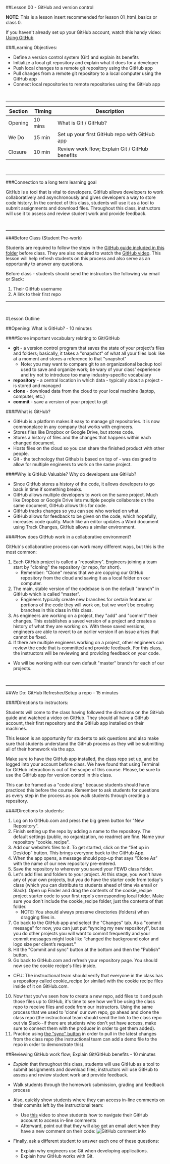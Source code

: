 
##Lesson 00 - GitHub and version control

**NOTE**: This is a lesson insert recommended for lesson 01_html_basics or class 0. 

If you haven't already set up your GitHub account, watch this handy video: [Using GitHub](https://generalassembly.wistia.com/medias/jkrycndgrs)

###Learning Objectives:

- Define a version control system (Git) and explain its benefits
- Initialize a local git repository and explain what it does for a developer
- Push local changes to a remote git repository using the GitHub app
- Pull changes from a remote git repository to a local computer using the GitHub app
- Connect local repositories to remote repositories using the GitHub app


<br>

---

| **Section**   | **Timing** | **Description**                                      |
|---------------|------------|------------------------------------------------------|
| Opening       | 10 mins    | What is Git / GitHub?                                |
| We Do         | 15 min     | Set up your first GitHub repo with GitHub app        |
| Closure       | 10 min     | Review work flow; Explain Git / GitHub benefits      |

<br>

---


###Connection to a long term learning goal

GitHub is a tool that is vital to developers. GitHub allows developers to work collaboratively and  asynchronously and gives developers a way to store code history. In the context of this class, students will use it as a tool to submit assignments and download files.  Throughout this class, instructors will use it to assess and review student work and provide feedback.

<br>

---


###Before Class (Student Pre-work)

Students are required to follow the steps in the [GitHub guide included in this folder](Getting_Started_With_GitHub.pdf) before class. They are also required to watch the [GitHub video](https://generalassembly.wistia.com/medias/jkrycndgrs). This lesson will help refresh students on this process and also serve as an opportunity to answer any questions.

Before class - students should send the instructors the following via email or Slack:

1. Their GitHub username
2. A link to their first repo

---

<br>



#Lesson Outline

##Opening: What is GitHub? - 10 minutes

####Some important vocabulary relating to Git/GitHub

* **git** - a version control program that saves the state of your project's files and folders; basically, it takes a "snapshot" of what all your files look like at a moment and stores a reference to that "snapshot"
  * Note: you may want to compare git to an organizational backup tool used to save and organize work; be wary of your class' experience and try not to introduce too many industry-specific vocabulary
* **repository** - a central location in which data - typically about a project - is stored and managed
* **clone** - download data from the cloud to your local machine (laptop, computer, etc.)
* **commit** - save a version of your project to git 

####What is GitHub?

* GitHub is a platform makes it easy to manage git repositories. It is now commonplace in any company that works with engineers.
* Stores files like Dropbox or Google Drive, but stores code.
* Stores a history of files and the changes that happens within each changed document.
* Hosts files on the cloud so you can share the finished product with other people.
* Git - the technology that Github is based on top of - was designed to allow for multiple engineers to work on the same project.

####Why is GitHub Valuable? Why do developers use GitHub?

* Since GitHub stores a history of the code, it allows developers to go back in time if something breaks.
* GitHub allows multiple developers to work on the same project. Much like Dropbox or Google Drive lets multiple people collaborate on the same document, GitHub allows this for code.
* GitHub tracks changes so you can see who worked on what.
* GitHub allows for feedback to be given on the code, which hopefully, increases code quality. Much like an editor updates a Word document using Track Changes, GitHub allows a similar environment.

####How does GitHub work in a collaborative environment?

GitHub's collaborative process can work many different ways, but this is the most common:

1. Each GitHub project is called a "repository". Engineers joining a team start by "cloning" the repository (or repo, for short).
    - Remember: "Clone" means that we are copying our GitHub repository from the cloud and saving it as a local folder on our computer.
2. The main, stable version of the codebase is on the default "branch" in GitHub which is called "master".
    - Engineers typically create new branches for certain features or portions of the code they will work on, but we won't be creating branches in this class in this class.
3. As engineers are working on a project, they "add" and "commit" their changes. This establishes a saved version of a project and creates a history of what they are working on.  With these saved versions, engineers are able to revert to an earlier version if an issue arises that cannot be fixed.
4. If there are multiple engineers working on a project, other engineers can review the code that is committed and provide feedback.  For this class, the instructors will be reviewing and providing feedback on your code. 
  - We will be working with our own default "master" branch for each of our projects. 


<br>

---

##We Do: GitHub Refresher/Setup a repo - 15 minutes


####Directions to instructors:

Students will come to the class having followed the directions on the GitHub guide and watched a video on GitHub. They should all have a GitHub account, their first repository and the GitHub app installed on their machines.

This lesson is an opportunity for students to ask questions and also make sure that students understand the GitHub process as they will be submitting all of their homework via the app.

Make sure to have the GitHub app installed, the class repo set up, and be logged into your account before class. We have found that using Terminal for GitHub interaction is out of the scope of this course. Please, be sure to use the GitHub app for version control in this class.

This can be framed as a "code along" because students should have practiced this before the course. Remember to ask students for questions as every step in the process as you walk students through creating a repository.

####Directions to students:

1. Log on to GitHub.com and press the big green button for "New Repository".
2. Finish setting up the repo by adding a name to the repository. The default settings (public, no organization, no readme) are fine.  Name your repository "cookie_recipe".
3. Add our website’s files to it. To get started, click on the “Set up in Desktop” button. This brings everyone back to the GitHub App.
4. When the app opens, a message should pop-up that says “Clone As” with the name of our new repository pre-entered.
5. Save the repository to wherever you saved your FEWD class folder.
6. Let's add files and folders to your project.  At this stage, you won't have any of your own projects, but you do have the starter code from today's class (which you can distribute to students ahead of time via email or Slack). Open up Finder and drag the contents of the cookie_recipe project starter code to your first repo's corresponding local folder. Make sure you don't include the cookie_recipe folder, just the contents of that folder.
    - NOTE: You should always preserve directories (folders) when dragging files in.
7. Go back to the GitHub app and select the "Changes" tab.  As a "commit message" for now, you can just put “syncing my new repository!”, but as you do other projects you will want to commit frequently and your commit messages might look like “changed the background color and logo size per client’s request.”
8. Hit the "Commit and sync" button at the bottom and then the "Publish" button.
9. Go back to GitHub.com and refresh your repository page. You should now see the cookie recipe's files inside.
  - CFU: The instructional team should verify that everyone in the class has a repository called cookie_recipe (or similar) with the cookie recipe files inside of it on GitHub.com.
10. Now that you've seen how to create a new repo, add files to it and push those files up to GitHub, it's time to see how we'll be using the class repo to receive files and code from our instructors. Using the same process that we used to 'clone' our own repo, go ahead and clone the class repo (the instructional team should send the link to the class repo out via Slack--if there are students who don't yet have access, make sure to connect them with the producer in order to get them added).
11. Practice using [the "sync" button](https://help.github.com/articles/how-can-i-push-or-pull/) in order to pull in the latest changes from the class repo (the instructional team can add a demo file to the repo in order to demonstrate this).


##Reviewing GitHub work flow; Explain Git/GitHub benefits - 10 minutes

- *Explain* that throughout this class, students will use GitHub as a tool to submit assignments and download files; instructors will use GitHub to assess and review student work and provide feedback.

- Walk students through the homework submission, grading and feedback process
- Also, quickly show students where they can access in-line comments on their commits left by the instructional team:
  - Use [this](http://youtu.be/gQzWFRKZUSA?hd=1) video to show students how to navigate their GitHub account to access in-line comments
  - Afterward, point out that they will also get an email alert when they have a new comment on their code:
  ![GitHub comment info](http://oi62.tinypic.com/wbqhcl.jpg)
- Finally, ask a different student to answer each one of these questions: 
    - Explain why engineers use Git when developing applications.
    - Explain how GitHub works with Git.

